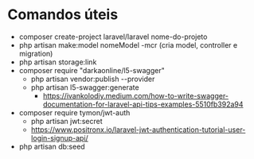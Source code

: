 # Comandos úteis

* composer create-project laravel/laravel nome-do-projeto
* php artisan make:model nomeModel -mcr (cria model, controller e migration)
* php artisan storage:link
* composer require "darkaonline/l5-swagger"
  * php artisan vendor:publish --provider
  * php artisan l5-swagger:generate
    * https://ivankolodiy.medium.com/how-to-write-swagger-documentation-for-laravel-api-tips-examples-5510fb392a94
* composer require tymon/jwt-auth
  * php artisan jwt:secret 
  * https://www.positronx.io/laravel-jwt-authentication-tutorial-user-login-signup-api/
* php artisan db:seed
